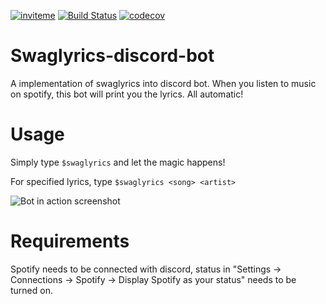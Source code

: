 [![inviteme](https://img.shields.io/static/v1?style=flat&logo=discord&logoColor=FFF&label=&message=invite%20me&color=7289DA)](https://top.gg/bot/660170175517032448)
[![Build Status](https://travis-ci.com/SwagLyrics/SwagLyrics-discord-bot.svg?branch=master)](https://travis-ci.com/SwagLyrics/SwagLyrics-discord-bot)
[![codecov](https://codecov.io/gh/SwagLyrics/Swaglyrics-discord-bot/branch/master/graph/badge.svg)](https://codecov.io/gh/SwagLyrics/Swaglyrics-discord-bot)


# Swaglyrics-discord-bot
A implementation of swaglyrics into discord bot. When you listen to music on spotify, this bot will print you the lyrics. All automatic!

# Usage

Simply type `$swaglyrics` and let the magic happens!

For specified lyrics, type `$swaglyrics <song> <artist>`

![Bot in action screenshot](https://raw.githubusercontent.com/SwagLyrics/SwagLyrics-discord-bot/master/Bot_in_action.png)

# Requirements

Spotify needs to be connected with discord, status in "Settings -> Connections -> Spotify -> Display Spotify as your status" needs to be turned on.
